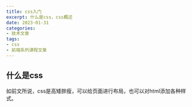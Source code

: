 ```yaml
---
title: css入门
excerpt: 什么是css，css概述
date: 2023-01-31
categories:
- 技术文章
tags:
- css
- 前端系列课程文章
---
```


## 什么是css
如前文所说，css是高矮胖瘦，可以给页面进行布局，也可以对html添加各种样式。





